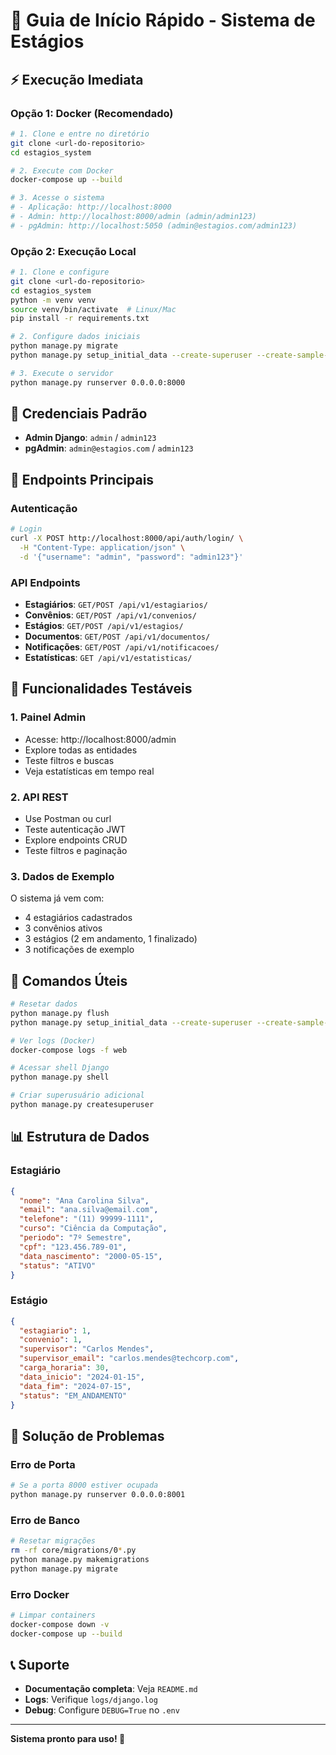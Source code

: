 # 🚀 Guia de Início Rápido - Sistema de Estágios

## ⚡ Execução Imediata

### Opção 1: Docker (Recomendado)

```bash
# 1. Clone e entre no diretório
git clone <url-do-repositorio>
cd estagios_system

# 2. Execute com Docker
docker-compose up --build

# 3. Acesse o sistema
# - Aplicação: http://localhost:8000
# - Admin: http://localhost:8000/admin (admin/admin123)
# - pgAdmin: http://localhost:5050 (admin@estagios.com/admin123)
```

### Opção 2: Execução Local

```bash
# 1. Clone e configure
git clone <url-do-repositorio>
cd estagios_system
python -m venv venv
source venv/bin/activate  # Linux/Mac
pip install -r requirements.txt

# 2. Configure dados iniciais
python manage.py migrate
python manage.py setup_initial_data --create-superuser --create-sample-data

# 3. Execute o servidor
python manage.py runserver 0.0.0.0:8000
```

## 🔑 Credenciais Padrão

- **Admin Django**: `admin` / `admin123`
- **pgAdmin**: `admin@estagios.com` / `admin123`

## 📱 Endpoints Principais

### Autenticação
```bash
# Login
curl -X POST http://localhost:8000/api/auth/login/ \
  -H "Content-Type: application/json" \
  -d '{"username": "admin", "password": "admin123"}'
```

### API Endpoints
- **Estagiários**: `GET/POST /api/v1/estagiarios/`
- **Convênios**: `GET/POST /api/v1/convenios/`
- **Estágios**: `GET/POST /api/v1/estagios/`
- **Documentos**: `GET/POST /api/v1/documentos/`
- **Notificações**: `GET/POST /api/v1/notificacoes/`
- **Estatísticas**: `GET /api/v1/estatisticas/`

## 🎯 Funcionalidades Testáveis

### 1. Painel Admin
- Acesse: http://localhost:8000/admin
- Explore todas as entidades
- Teste filtros e buscas
- Veja estatísticas em tempo real

### 2. API REST
- Use Postman ou curl
- Teste autenticação JWT
- Explore endpoints CRUD
- Teste filtros e paginação

### 3. Dados de Exemplo
O sistema já vem com:
- 4 estagiários cadastrados
- 3 convênios ativos
- 3 estágios (2 em andamento, 1 finalizado)
- 3 notificações de exemplo

## 🔧 Comandos Úteis

```bash
# Resetar dados
python manage.py flush
python manage.py setup_initial_data --create-superuser --create-sample-data

# Ver logs (Docker)
docker-compose logs -f web

# Acessar shell Django
python manage.py shell

# Criar superusuário adicional
python manage.py createsuperuser
```

## 📊 Estrutura de Dados

### Estagiário
```json
{
  "nome": "Ana Carolina Silva",
  "email": "ana.silva@email.com",
  "telefone": "(11) 99999-1111",
  "curso": "Ciência da Computação",
  "periodo": "7º Semestre",
  "cpf": "123.456.789-01",
  "data_nascimento": "2000-05-15",
  "status": "ATIVO"
}
```

### Estágio
```json
{
  "estagiario": 1,
  "convenio": 1,
  "supervisor": "Carlos Mendes",
  "supervisor_email": "carlos.mendes@techcorp.com",
  "carga_horaria": 30,
  "data_inicio": "2024-01-15",
  "data_fim": "2024-07-15",
  "status": "EM_ANDAMENTO"
}
```

## 🚨 Solução de Problemas

### Erro de Porta
```bash
# Se a porta 8000 estiver ocupada
python manage.py runserver 0.0.0.0:8001
```

### Erro de Banco
```bash
# Resetar migrações
rm -rf core/migrations/0*.py
python manage.py makemigrations
python manage.py migrate
```

### Erro Docker
```bash
# Limpar containers
docker-compose down -v
docker-compose up --build
```

## 📞 Suporte

- **Documentação completa**: Veja `README.md`
- **Logs**: Verifique `logs/django.log`
- **Debug**: Configure `DEBUG=True` no `.env`

---

**Sistema pronto para uso! 🎉**

